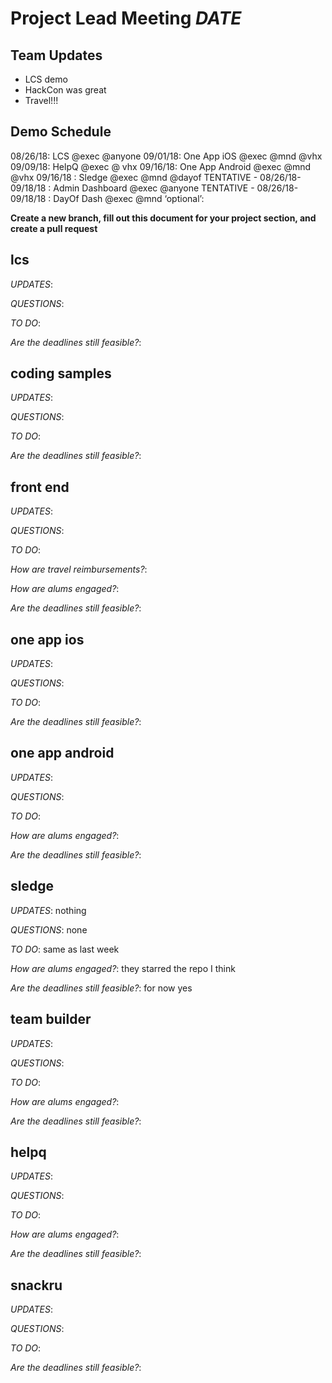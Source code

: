 # Project Lead Meeting *DATE*
## Team Updates

- LCS demo
- HackCon was great
- Travel!!!

## Demo Schedule

08/26/18: LCS @exec @anyone
09/01/18: One App iOS @exec @mnd @vhx
09/09/18: HelpQ @exec @ vhx
09/16/18: One App Android @exec @mnd @vhx
09/16/18 : Sledge @exec @mnd @dayof
TENTATIVE - 08/26/18-09/18/18 : Admin Dashboard @exec @anyone
TENTATIVE - 08/26/18-09/18/18 : DayOf Dash @exec @mnd  ‘optional’: 

**Create a new branch, fill out this document for your project section, and create a pull request**

## lcs

_UPDATES_:

_QUESTIONS_:

_TO DO_:

_Are the deadlines still feasible?_:

## coding samples

_UPDATES_:

_QUESTIONS_:

_TO DO_:

_Are the deadlines still feasible?_:

## front end

_UPDATES_:

_QUESTIONS_:

_TO DO_:

_How are travel reimbursements?_:

_How are alums engaged?_:

_Are the deadlines still feasible?_:

## one app ios

_UPDATES_:

_QUESTIONS_:

_TO DO_:

_Are the deadlines still feasible?_:


## one app android

_UPDATES_:

_QUESTIONS_:

_TO DO_:

_How are alums engaged?_:

_Are the deadlines still feasible?_:

## sledge

_UPDATES_: nothing

_QUESTIONS_: none

_TO DO_: same as last week

_How are alums engaged?_: they starred the repo I think

_Are the deadlines still feasible?_: for now yes

## team builder

_UPDATES_:

_QUESTIONS_:

_TO DO_:

_How are alums engaged?_:

_Are the deadlines still feasible?_:

## helpq

_UPDATES_:

_QUESTIONS_:

_TO DO_:

_How are alums engaged?_:

_Are the deadlines still feasible?_:

## snackru

_UPDATES_:

_QUESTIONS_:

_TO DO_:

_Are the deadlines still feasible?_:


